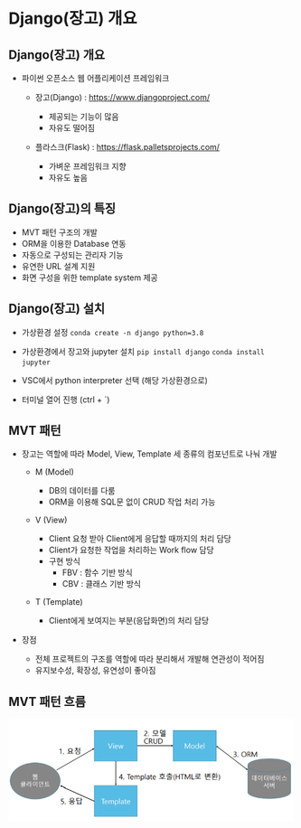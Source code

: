 # Django(장고) 개요

## Django(장고) 개요
  - 파이썬 오픈소스 웹 어플리케이션 프레임워크
    - 장고(Django) : https://www.djangoproject.com/
      - 제공되는 기능이 많음
      - 자유도 떨어짐

    - 플라스크(Flask) : https://flask.palletsprojects.com/
      - 가벼운 프레임워크 지향
      - 자유도 높음

## Django(장고)의 특징
  - MVT 패턴 구조의 개발
  - ORM을 이용한 Database 연동
  - 자동으로 구성되는 관리자 기능
  - 유연한 URL 설계 지원
  - 화면 구성을 위한 template system 제공

## Django(장고) 설치
  - 가상환경 설정
    `conda create -n django python=3.8`

  - 가상환경에서 장고와 jupyter 설치
    `pip install django`
    `conda install jupyter`
  
  - VSC에서 python interpreter 선택 (해당 가상환경으로)
  - 터미널 열어 진행 (ctrl + `)

## MVT 패턴
  - 장고는 역할에 따라 Model, View, Template 세 종류의 컴포넌트로 나눠 개발
    - M (Model)
      - DB의 데이터를 다룸
      - ORM을 이용해 SQL문 없이 CRUD 작업 처리 가능

    - V (View)
      - Client 요청 받아 Client에게 응답할 때까지의 처리 담당
      - Client가 요청한 작업을 처리하는 Work flow 담당
      - 구현 방식
        - FBV : 함수 기반 방식
        - CBV : 클래스 기반 방식
    
    - T (Template)
      - Client에게 보여지는 부분(응답화면)의 처리 담당
  
  - 장점
    - 전체 프로젝트의 구조를 역할에 따라 분리해서 개발해 연관성이 적어짐
    - 유지보수성, 확장성, 유연성이 좋아짐

## MVT 패턴 흐름 

<img src="./images/image2.PNG">
